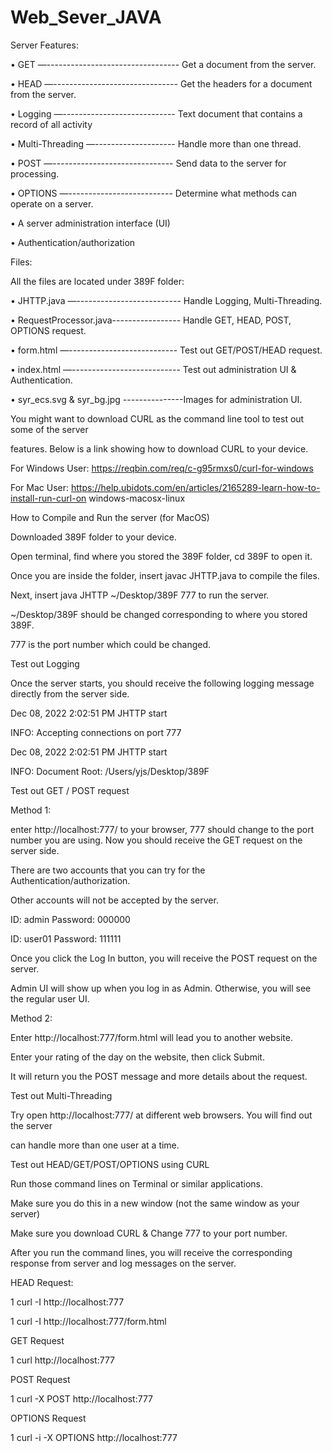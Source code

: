 # Web_Sever_JAVA


Server Features:

• GET —---------------------------------  Get a document from the server.

• HEAD —-------------------------------   Get the headers for a document from the server.

• Logging —----------------------------   Text document that contains a record of all activity

• Multi-Threading —--------------------   Handle more than one thread.

• POST —------------------------------    Send data to the server for processing.

• OPTIONS —--------------------------     Determine what methods can operate on a server.

• A server administration interface (UI)

• Authentication/authorization



Files:

All the files are located under 389F folder:

• JHTTP.java —-------------------------- Handle Logging, Multi-Threading.

• RequestProcessor.java----------------- Handle GET, HEAD, POST, OPTIONS request.

• form.html —--------------------------- Test out GET/POST/HEAD request.

• index.html —--------------------------- Test out administration UI & Authentication.

• syr_ecs.svg & syr_bg.jpg ---------------Images for administration UI.




You might want to download CURL as the command line tool to test out some of the server

features. Below is a link showing how to download CURL to your device.

For Windows User: https://reqbin.com/req/c-g95rmxs0/curl-for-windows

For Mac User: https://help.ubidots.com/en/articles/2165289-learn-how-to-install-run-curl-on windows-macosx-linux



How to Compile and Run the server (for MacOS)

Downloaded 389F folder to your device.

Open terminal, find where you stored the 389F folder, cd 389F to open it.

Once you are inside the folder, insert javac JHTTP.java to compile the files.

Next, insert java JHTTP ~/Desktop/389F 777 to run the server.

~/Desktop/389F should be changed corresponding to where you stored 389F.

777 is the port number which could be changed.




Test out Logging

Once the server starts, you should receive the following logging message directly from the server side.


Dec 08, 2022 2:02:51 PM JHTTP start

INFO: Accepting connections on port 777

Dec 08, 2022 2:02:51 PM JHTTP start

INFO: Document Root: /Users/yjs/Desktop/389F




Test out GET / POST request

Method 1:

enter http://localhost:777/ to your browser, 777 should change to the port number
you are using. Now you should receive the GET request on the server side.

There are two accounts that you can try for the Authentication/authorization.

Other accounts will not be accepted by the server.

ID: admin Password: 000000

ID: user01 Password: 111111

Once you click the Log In button, you will receive the POST request on the server.

Admin UI will show up when you log in as Admin. Otherwise, you will see the regular user UI.

Method 2:

Enter http://localhost:777/form.html will lead you to another website.

Enter your rating of the day on the website, then click Submit.

It will return you the POST message and more details about the request.


Test out Multi-Threading

Try open http://localhost:777/ at different web browsers. You will find out the server

can handle more than one user at a time.



Test out HEAD/GET/POST/OPTIONS using CURL

Run those command lines on Terminal or similar applications.

Make sure you do this in a new window (not the same window as your server)

Make sure you download CURL & Change 777 to your port number.

After you run the command lines, you will receive the corresponding response from server and
log messages on the server.



HEAD Request:

1 curl -I http://localhost:777

1 curl -I http://localhost:777/form.html

GET Request

1 curl http://localhost:777

POST Request

1 curl -X POST http://localhost:777

OPTIONS Request

1 curl -i -X OPTIONS http://localhost:777















